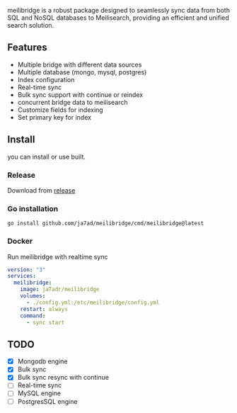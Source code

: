 meilibridge is a robust package designed to seamlessly sync data from both SQL and NoSQL databases to Meilisearch, 
providing an efficient and unified search solution.

## Features

- Multiple bridge with different data sources
- Multiple database (mongo, mysql, postgres)
- Index configuration
- Real-time sync 
- Bulk sync support with continue or reindex
- concurrent bridge data to meilisearch
- Customize fields for indexing
- Set primary key for index

## Install

you can install or use built.

### Release

Download from [release](https://github.com/Ja7ad/meilibridge/releases)

### Go installation

```shell
go install github.com/ja7ad/meilibridge/cmd/meilibridge@latest
```

### Docker

Run meilibridge with realtime sync

```yaml
version: "3"
services:
  meilibridge:
    image: ja7adr/meilibridge
    volumes:
      - ./config.yml:/etc/meilibridge/config.yml
    restart: always
    command:
      - sync start
```

## TODO

- [x] Mongodb engine
- [x] Bulk sync
- [x] Bulk sync resync with continue
- [ ] Real-time sync
- [ ] MySQL engine
- [ ] PostgresSQL engine
